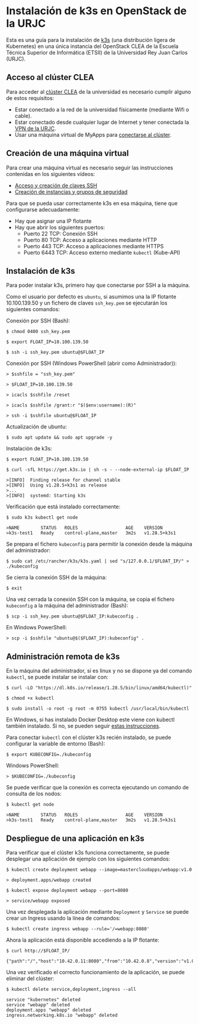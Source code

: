 
# Instalación de k3s en OpenStack de la URJC

Esta es una guía para la instalación de [k3s](https://k3s.io/) (una distribución ligera de Kubernetes) en una única instancia del OpenStack CLEA de la Escuela Técnica Superior de Informática (ETSII) de la Universidad Rey Juan Carlos (URJC).

## Acceso al clúster CLEA

Para acceder al [clúster CLEA](https://clea.etsii.urjc.es/horizon/) de la universidad es necesario cumplir alguno de estos requisitos:
* Estar conectado a la red de la universidad físicamente (mediante Wifi o cable).
* Estar conectado desde cualquier lugar de Internet y tener conectada la [VPN de la URJC](https://www.urjc.es/principal-intranet/documentos/general/82-configuracion-vpn-urjc).
* Usar una máquina virtual de MyApps para [conectarse al clúster](https://tv.urjc.es/video/63ed009ac758c1afe929bf32).


## Creación de una máquina virtual

Para crear una máquina virtual es necesario seguir las instrucciones contenidas en los siguientes vídeos: 

* [Acceso y creación de claves SSH](https://tv.urjc.es/video/63ecff6bc758c1af58537112)
* [Creación de instancias y grupos de seguridad](https://tv.urjc.es/video/63ed0022c758c1afa5794db2)

Para que se pueda usar correctamente k3s en esa máquina, tiene que configurarse adecuadamente:
* Hay que asignar una IP flotante
* Hay que abrir los siguientes puertos:
  * Puerto 22 TCP: Conexión SSH
  * Puerto 80 TCP: Acceso a aplicaciones mediante HTTP
  * Puerto 443 TCP: Acceso a aplicaciones mediante HTTPS
  * Puerto 6443 TCP: Acceso externo mediante `kubectl` (Kube-API)

## Instalación de k3s

Para poder instalar k3s, primero hay que conectarse por SSH a la máquina.

Como el usuario por defecto es `ubuntu`, si asumimos una la IP flotante 10.100.139.50 y un fichero de claves `ssh_key.pem` se ejecutarán los siguientes comandos:

Conexión por SSH (Bash):

`$ chmod 0400 ssh_key.pem`

`$ export FLOAT_IP=10.100.139.50` 

`$ ssh -i ssh_key.pem ubuntu@$FLOAT_IP`

Conexión por SSH (Windows PowerShell (abrir como Administrador)):

`> $sshfile = "ssh_key.pem"`

`> $FLOAT_IP=10.100.139.50` 

`> icacls $sshfile /reset`

`> icacls $sshfile /grant:r "$($env:username):(R)"`

`> ssh -i $sshfile ubuntu@$FLOAT_IP`

Actualización de ubuntu:

`$ sudo apt update && sudo apt upgrade -y`

Instalación de k3s:

`$ export FLOAT_IP=10.100.139.50` 

`$ curl -sfL https://get.k3s.io | sh -s - --node-external-ip $FLOAT_IP`

```
>[INFO]  Finding release for channel stable
>[INFO]  Using v1.28.5+k3s1 as release
>...
>[INFO]  systemd: Starting k3s
```

Verificación que está instalado correctamente:

`$ sudo k3s kubectl get node`

```
>NAME        STATUS   ROLES                  AGE    VERSION
>k3s-test1   Ready    control-plane,master   3m2s   v1.28.5+k3s1
```

Se prepara el fichero `kubeconfig` para permitir la conexión desde la máquina del administrador:

`$ sudo cat /etc/rancher/k3s/k3s.yaml | sed "s/127.0.0.1/$FLOAT_IP/" > ./kubeconfig`

Se cierra la conexión SSH de la máquina:

`$ exit`

Una vez cerrada la conexión SSH con la máquina, se copia el fichero `kubeconfig` a la máquina del administrador (Bash):

`$ scp -i ssh_key.pem ubuntu@$FLOAT_IP:kubeconfig .`

En Windows PowerShell:

`> scp -i $sshfile "ubuntu@$($FLOAT_IP):kubeconfig" .`

## Administración remota de k3s

En la máquina del administrador, si es linux y no se dispone ya del comando `kubectl`, se puede instalar se instalar con:

`$ curl -LO "https://dl.k8s.io/release/1.28.5/bin/linux/amd64/kubectl)"`

`$ chmod +x kubectl`

`$ sudo install -o root -g root -m 0755 kubectl /usr/local/bin/kubectl`

En Windows, si has instalado Docker Desktop este viene con kubectl también instalado. Si no, se pueden seguir [estas instrucciones](https://kubernetes.io/docs/tasks/tools/install-kubectl-windows/).

Para conectar `kubectl` con el clúster k3s recién instalado, se puede configurar la variable de entorno (Bash):

`$ export KUBECONFIG=./kubeconfig`

Windows PowerShell:

`> $KUBECONFIG=./kubeconfig`

Se puede verificar que la conexión es correcta ejecutando un comando de consulta de los nodos:

`$ kubectl get node`

```
>NAME        STATUS   ROLES                  AGE    VERSION
>k3s-test1   Ready    control-plane,master   3m2s   v1.28.5+k3s1
```

## Despliegue de una aplicación en k3s

Para verificar que el clúster k3s funciona correctamente, se puede desplegar una aplicación de ejemplo con los siguientes comandos:

`$ kubectl create deployment webapp --image=mastercloudapps/webapp:v1.0`

```
> deployment.apps/webapp created
```

`$ kubectl expose deployment webapp --port=8080`

```
> service/webapp exposed
```

Una vez desplegada la aplicación mediante `Deployment` y `Service` se puede crear un Ingress usando la línea de comandos:

`$ kubectl create ingress webapp --rule='/=webapp:8080'`

Ahora la aplicación está disponible accediendo a la IP flotante:

`$ curl http://$FLOAT_IP/`

```
{"path":"/","host":"10.42.0.11:8080","from":"10.42.0.8","version":"v1.0"}
```

Una vez verificado el correcto funcionamiento de la aplicación, se puede eliminar del clúster:

`$ kubectl delete service,deployment,ingress --all`

```
service "kubernetes" deleted
service "webapp" deleted
deployment.apps "webapp" deleted
ingress.networking.k8s.io "webapp" deleted
```
